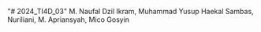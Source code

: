 "# 2024_TI4D_03" 
M. Naufal Dzil Ikram,
Muhammad Yusup Haekal Sambas,
Nuriliani,
M. Apriansyah,
Mico Gosyin
